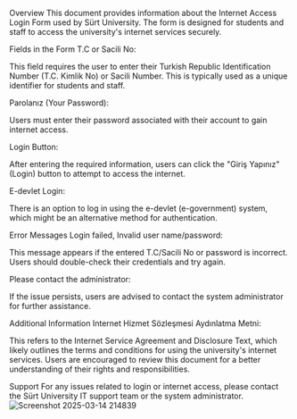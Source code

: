 Overview
This document provides information about the Internet Access Login Form used by Sürt University. The form is designed for students and staff to access the university's internet services securely.

Fields in the Form
T.C or Sacili No:

This field requires the user to enter their Turkish Republic Identification Number (T.C. Kimlik No) or Sacili Number. This is typically used as a unique identifier for students and staff.

Parolanız (Your Password):

Users must enter their password associated with their account to gain internet access.

Login Button:

After entering the required information, users can click the "Giriş Yapınız" (Login) button to attempt to access the internet.

E-devlet Login:

There is an option to log in using the e-devlet (e-government) system, which might be an alternative method for authentication.

Error Messages
Login failed, Invalid user name/password:

This message appears if the entered T.C/Sacili No or password is incorrect. Users should double-check their credentials and try again.

Please contact the administrator:

If the issue persists, users are advised to contact the system administrator for further assistance.

Additional Information
Internet Hizmet Sözleşmesi Aydınlatma Metni:

This refers to the Internet Service Agreement and Disclosure Text, which likely outlines the terms and conditions for using the university's internet services. Users are encouraged to review this document for a better understanding of their rights and responsibilities.

Support
For any issues related to login or internet access, please contact the Sürt University IT support team or the system administrator.
![Screenshot 2025-03-14 214839](https://github.com/user-attachments/assets/def7857a-2e30-4e07-8254-7221df58ca66)
